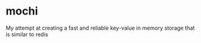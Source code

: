 # mochi
My attempt at creating a fast and reliable key-value in memory storage that is similar to redis
